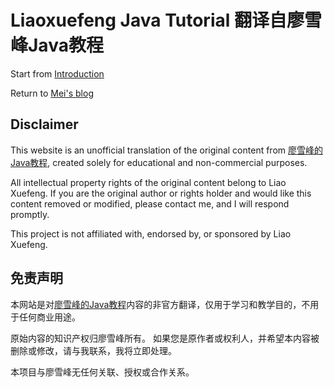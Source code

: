 # Liaoxuefeng Java Tutorial 翻译自廖雪峰Java教程

Start from [Introduction](/liaoxuefeng-en/site/10-introduction)

Return to [Mei's blog](https://happy-mei.github.io/)

## Disclaimer
This website is an unofficial translation of the original content from [廖雪峰的Java教程](https://liaoxuefeng.com/books/java/introduction/index.html), created solely for educational and non-commercial purposes.

All intellectual property rights of the original content belong to Liao Xuefeng.
If you are the original author or rights holder and would like this content removed or modified, please contact me, and I will respond promptly.

This project is not affiliated with, endorsed by, or sponsored by Liao Xuefeng.

## 免责声明
本网站是对[廖雪峰的Java教程](https://liaoxuefeng.com/books/java/introduction/index.html)内容的非官方翻译，仅用于学习和教学目的，不用于任何商业用途。

原始内容的知识产权归廖雪峰所有。
如果您是原作者或权利人，并希望本内容被删除或修改，请与我联系，我将立即处理。

本项目与廖雪峰无任何关联、授权或合作关系。